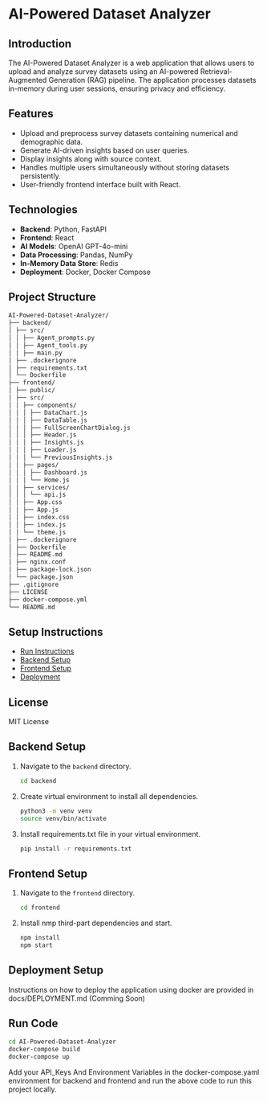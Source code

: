 # AI-Powered Dataset Analyzer

## Introduction

The AI-Powered Dataset Analyzer is a web application that allows users to upload and analyze survey datasets using an AI-powered Retrieval-Augmented Generation (RAG) pipeline. The application processes datasets in-memory during user sessions, ensuring privacy and efficiency.

## Features

- Upload and preprocess survey datasets containing numerical and demographic data.
- Generate AI-driven insights based on user queries.
- Display insights along with source context.
- Handles multiple users simultaneously without storing datasets persistently.
- User-friendly frontend interface built with React.

## Technologies

- **Backend**: Python, FastAPI
- **Frontend**: React
- **AI Models**: OpenAI GPT-4o-mini
- **Data Processing**: Pandas, NumPy
- **In-Memory Data Store**: Redis
- **Deployment**: Docker, Docker Compose

## Project Structure
```bash
AI-Powered-Dataset-Analyzer/
├── backend/
│ ├── src/
│ │ ├── Agent_prompts.py
│ │ ├── Agent_tools.py
│ │ ├── main.py
│ ├── .dockerignore
│ ├── requirements.txt
│ └── Dockerfile
├── frontend/
│ ├── public/
│ ├── src/
│ │ ├── components/
│ │ │ ├── DataChart.js
│ │ │ ├── DataTable.js
│ │ │ ├── FullScreenChartDialog.js
│ │ │ ├── Header.js
│ │ │ ├── Insights.js
│ │ │ ├── Loader.js
│ │ │ └── PreviousInsights.js
│ │ ├── pages/
│ │ │ ├── Dashboard.js
│ │ │ └── Home.js
│ │ ├── services/
│ │ │ └── api.js
│ │ ├── App.css
│ │ ├── App.js
│ │ ├── index.css
│ │ ├── index.js
│ │ └── theme.js
│ ├── .dockerignore
│ ├── Dockerfile
│ ├── README.md
│ ├── nginx.conf
│ ├── package-lock.json
│ └── package.json
├── .gitignore
├── LICENSE
├── docker-compose.yml
└── README.md
```

## Setup Instructions
- [Run Instructions](#run)
- [Backend Setup](#backend-setup)
- [Frontend Setup](#frontend-setup)
- [Deployment](#deployment)

## License

MIT License

## Backend Setup

1. Navigate to the `backend` directory.

   ```bash
   cd backend
   ```

2. Create virtual environment to install all dependencies.

   ```bash
   python3 -m venv venv
   source venv/bin/activate
   ```

3. Install requirements.txt file in your virtual environment.

   ```bash
   pip install -r requirements.txt
   ```

## Frontend Setup

1. Navigate to the `frontend` directory.
   ```bash
   cd frontend
   ```
2. Install nmp third-part dependencies and start.
   ```bash
   npm install
   npm start
   ```

## Deployment Setup

Instructions on how to deploy the application using docker are provided in docs/DEPLOYMENT.md (Comming Soon)

## Run Code

```bash
cd AI-Powered-Dataset-Analyzer
docker-compose build
docker-compose up
```
Add your API_Keys And Environment Variables in the docker-compose.yaml environment for backend and frontend and run the above code to run this project locally.
